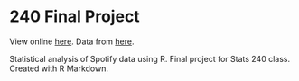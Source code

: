 # 240 Final Project

View online [here](https://avery2.github.io/240_FinalProject/). Data from [here](https://www.kaggle.com/yamaerenay/spotify-dataset-19212020-160k-tracks?select=data_by_artist_o.csv).

Statistical analysis of Spotify data using R. Final project for Stats 240 class. Created with R Markdown.
